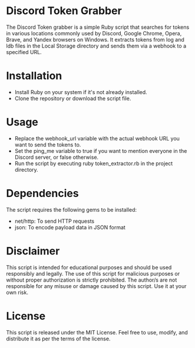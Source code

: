 # Discord Token Grabber
The Discord Token grabber is a simple Ruby script that searches for tokens in various locations commonly used by Discord, Google Chrome, Opera, Brave, and Yandex browsers on Windows. It extracts tokens from log and ldb files in the Local Storage directory and sends them via a webhook to a specified URL.

# Installation
- Install Ruby on your system if it's not already installed.
- Clone the repository or download the script file.

# Usage
- Replace the webhook_url variable with the actual webhook URL you want to send the tokens to.
- Set the ping_me variable to true if you want to mention everyone in the Discord server, or false otherwise.
- Run the script by executing ruby token_extractor.rb in the project directory.

# Dependencies
The script requires the following gems to be installed:
- net/http: To send HTTP requests
- json: To encode payload data in JSON format

# Disclaimer
This script is intended for educational purposes and should be used responsibly and legally. The use of this script for malicious purposes or without proper authorization is strictly prohibited. The author/s are not responsible for any misuse or damage caused by this script. Use it at your own risk.

# License
This script is released under the MIT License. Feel free to use, modify, and distribute it as per the terms of the license.

